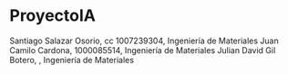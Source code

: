 # ProyectoIA
Santiago Salazar Osorio,  cc 1007239304, Ingeniería de Materiales
Juan Camilo Cardona, 1000085514, Ingeniería de Materiales
Julian David Gil Botero, , Ingeniería de Materiales
